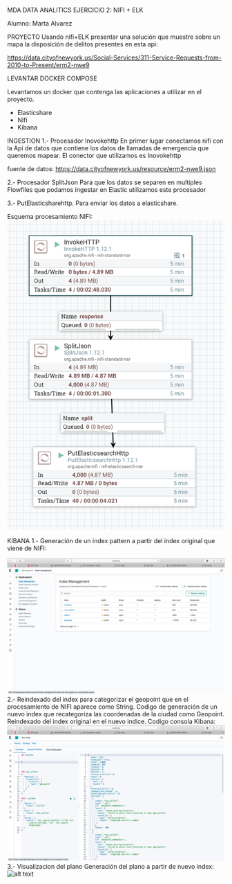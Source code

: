 MDA DATA ANALITICS 
EJERCICIO 2: NIFI + ELK 

Alumno: Marta Alvarez 

PROYECTO 
Usando nifi+ELK presentar una solución que muestre sobre un mapa la disposición de delitos presentes en esta api:

 https://data.cityofnewyork.us/Social-Services/311-Service-Requests-from-2010-to-Present/erm2-nwe9




LEVANTAR DOCKER COMPOSE 

Levantamos un docker que contenga las aplicaciones a utilizar en el proyecto. 

- Elasticshare
- Nifi
- Kibana 

INGESTION 
1.- Procesador Inovokehttp
En primer lugar conectamos nifi con la Api de datos que contiene los datos de llamadas de emergencia que queremos mapear. El conector que utilizamos es Inovokehttp

fuente de datos: https://data.cityofnewyork.us/resource/erm2-nwe9.json



2.- Procesador SplitJson
Para que los datos se separen en multiples Flowfiles que podamos ingestar en Elastic utilizamos este procesador 

3.- PutElasticsharehttp.
Para enviar los datos a elasticshare.

Esquema procesamiento NIFI: 
![alt text](https://github.com/maalal/MDA2020ejercicio2/blob/main/Captura%20de%20pantalla%202021-01-16%20a%20las%2018.16.01.png)
 
KIBANA 
1.- Generación de un index pattern a partir del index original que viene de NIFI:


![alt text](https://github.com/maalal/MDA2020ejercicio2/blob/main/Captura%20de%20pantalla%202021-01-12%20a%20las%2011.03.53.png)
2.- Reindexado del index para categorizar el geopoint que en el procesamiento de NIFI aparece como String.
Codigo de generación de un nuevo index que recategoriza las coordenadas de la ciudad como Geopoint. Reindexado del index original en el nuevo indice. 
Codigo consola Kibana: 
![alt text](https://github.com/maalal/MDA2020ejercicio2/blob/main/Captura%20de%20pantalla%202021-01-12%20a%20las%2011.04.25.png)
3.- Visualizacion del plano 
Generación del plano a partir de nuevo index: 
![alt text](https://github.com/maalal/MDA2020ejercicio2/blob/main/Captura%20de%20pantalla%202021-01-12%20a%20las%2011.03.10.png)

